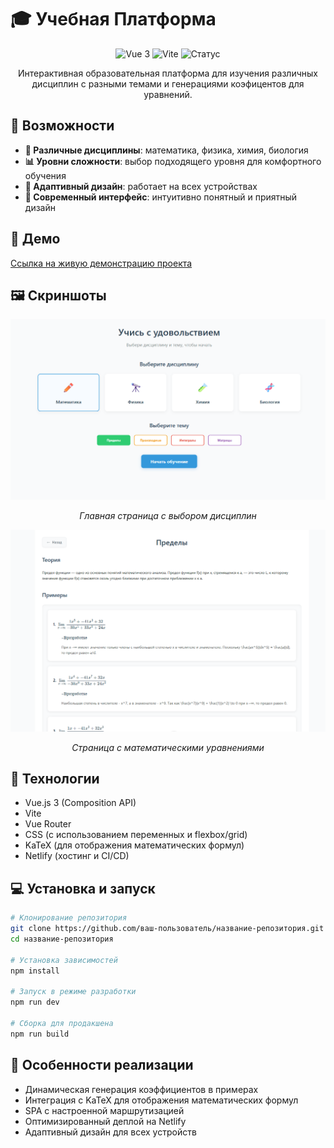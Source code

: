 # 🎓 Учебная Платформа

<p align="center">
  <img src="https://img.shields.io/badge/Vue.js-v3-42b883" alt="Vue 3"/>
  <img src="https://img.shields.io/badge/Vite-latest-646cff" alt="Vite"/>
  <img src="https://img.shields.io/badge/status-в разработке-orange" alt="Статус"/>
</p>

<p align="center">
  Интерактивная образовательная платформа для изучения различных дисциплин с разными темами и генерациями коэфицентов для уравнений.
</p>

## 🌟 Возможности

- **🧮 Различные дисциплины**: математика, физика, химия, биология
- **📊 Уровни сложности**: выбор подходящего уровня для комфортного обучения
- **📱 Адаптивный дизайн**: работает на всех устройствах
- **🎨 Современный интерфейс**: интуитивно понятный и приятный дизайн

## 🔗 Демо

[Ссылка на живую демонстрацию проекта](https://hackathon-college.netlify.app/)

## 🖼️ Скриншоты

<div align="center">
  <img src="screenshots/main-page.png" alt="Главная страница" width="800"/>
  <p><i>Главная страница с выбором дисциплин</i></p>
  
  <img src="screenshots/equations-page.png" alt="Страница с уравнениями" width="800"/>
  <p><i>Страница с математическими уравнениями</i></p>
</div>

## 🚀 Технологии

- Vue.js 3 (Composition API)
- Vite
- Vue Router
- CSS (с использованием переменных и flexbox/grid)
- KaTeX (для отображения математических формул)
- Netlify (хостинг и CI/CD)

## 💻 Установка и запуск

```bash
# Клонирование репозитория
git clone https://github.com/ваш-пользователь/название-репозитория.git
cd название-репозитория

# Установка зависимостей
npm install

# Запуск в режиме разработки
npm run dev

# Сборка для продакшена
npm run build
```

## 🔧 Особенности реализации

- Динамическая генерация коэффициентов в примерах
- Интеграция с KaTeX для отображения математических формул
- SPA с настроенной маршрутизацией
- Оптимизированный деплой на Netlify
- Адаптивный дизайн для всех устройств

```

```
